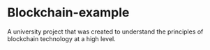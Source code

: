 # Blockchain-example

A university project that was created to understand the principles of blockchain technology at a high level.
